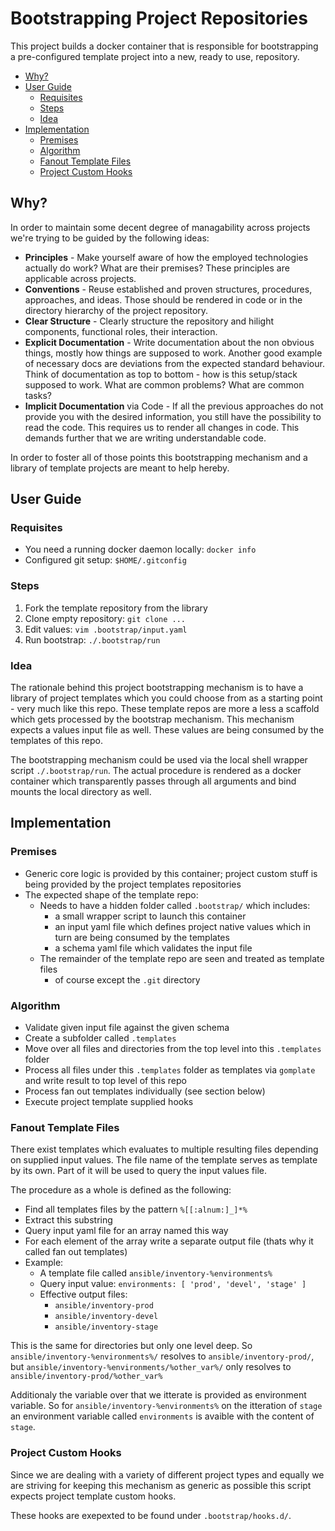 
# Bootstrapping Project Repositories

This project builds a docker container that is responsible for bootstrapping a
pre-configured template project into a new, ready to use, repository.


<!-- vim-markdown-toc GFM -->

- [Why?](#why)
- [User Guide](#user-guide)
  - [Requisites](#requisites)
  - [Steps](#steps)
  - [Idea](#idea)
- [Implementation](#implementation)
  - [Premises](#premises)
  - [Algorithm](#algorithm)
  - [Fanout Template Files](#fanout-template-files)
  - [Project Custom Hooks](#project-custom-hooks)

<!-- vim-markdown-toc -->

## Why?  

In order to maintain some decent degree of managability across projects we're
trying to be guided by the following ideas:

* **Principles** - Make yourself aware of how the employed technologies
  actually do work? What are their premises? These principles are applicable
  across projects.
* **Conventions** - Reuse established and proven structures, procedures,
  approaches, and ideas. Those should be rendered in code or in the directory
  hierarchy of the project repository.
* **Clear Structure** - Clearly structure the repository and hilight components,
  functional roles, their interaction.
* **Explicit Documentation** - Write documentation about the non obvious
  things, mostly how things are supposed to work. Another good example of
  necessary docs are deviations from the expected standard behaviour. Think of
  documentation as top to bottom - how is this setup/stack supposed to work. What
  are common problems? What are common tasks?
* **Implicit Documentation** via Code - If all the previous approaches do not
  provide you with the desired information, you still have the possibility to
  read the code. This requires us to render all changes in code. This demands
  further that we are writing understandable code.

In order to foster all of those points this bootstrapping mechanism and a
library of template projects are meant to help hereby.

## User Guide

### Requisites

* You need a running docker daemon locally: `docker info`
* Configured git setup: `$HOME/.gitconfig`

### Steps

1. Fork the template repository from the library
1. Clone empty repository: `git clone ...`
1. Edit values: `vim .bootstrap/input.yaml`
1. Run bootstrap: `./.bootstrap/run`

### Idea

The rationale behind this project bootstrapping mechanism is to have a library
of project templates which you could choose from as a starting point - very
much like this repo. These template repos are more a less a scaffold which gets
processed by the bootstrap mechanism. This mechanism expects a values input
file as well. These values are being consumed by the templates of this repo.

The bootstrapping mechanism could be used via the local shell wrapper script
`./.bootstrap/run`. The actual procedure is rendered as a docker container
which transparently passes through all arguments and bind mounts the local
directory as well.

## Implementation

### Premises

* Generic core logic is provided by this container; project custom stuff is
  being provided by the project templates repositories
* The expected shape of the template repo:
    * Needs to have a hidden folder called `.bootstrap/` which includes:
        * a small wrapper script to launch this container
        * an input yaml file which defines project native values which in turn
          are being consumed by the templates
        * a schema yaml file which validates the input file
    * The remainder of the template repo are seen and treated as template files
      - of course except the `.git` directory

### Algorithm

* Validate given input file against the given schema
* Create a subfolder called `.templates`
* Move over all files and directories from the top level into this `.templates` folder
* Process all files under this `.templates` folder as templates via `gomplate` and write result to top level of this repo
* Process fan out templates individually (see section below)
* Execute project template supplied hooks

### Fanout Template Files

There exist templates which evaluates to multiple resulting files depending on
supplied input values. The file name of the template serves as template by its
own. Part of it will be used to query the input values file.

The procedure as a whole is defined as the following:

* Find all templates files by the pattern `%[[:alnum:]_]*%`
* Extract this substring
* Query input yaml file for an array named this way
* For each element of the array write a separate output file (thats why it called fan out templates)
* Example:
    * A template file called `ansible/inventory-%environments%`
    * Query input value: `environments: [ 'prod', 'devel', 'stage' ]`
    * Effective output files:
        * `ansible/inventory-prod`
        * `ansible/inventory-devel`
        * `ansible/inventory-stage`

This is the same for directories but only one level deep. So `ansible/inventory-%environments%/` resolves to `ansible/inventory-prod/`, but `ansible/inventory-%environments/%other_var%/` only resolves to `ansible/inventory-prod/%other_var%`

Additionaly the variable over that we itterate is provided as environment variable. So for `ansible/inventory-%environments%` on the itteration of `stage` an environment variable called `environments` is avaible with the content of `stage`.

### Project Custom Hooks

Since we are dealing with a variety of different project types and equally we are striving for keeping this mechanism as generic as possible this script expects project template custom hooks.

These hooks are exepexted to be found under `.bootstrap/hooks.d/`.
